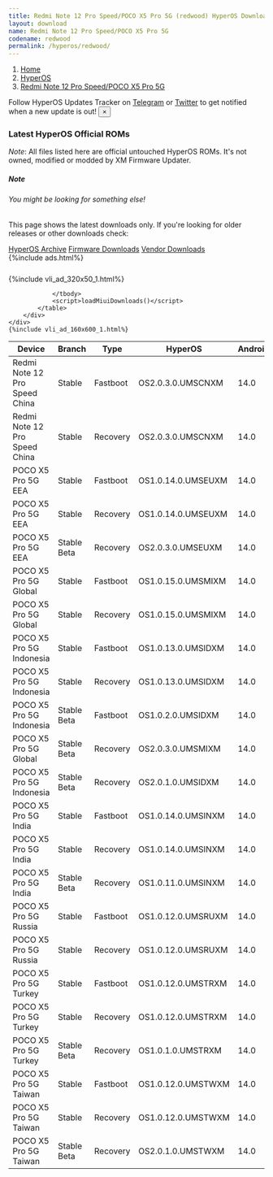 ```yaml
---
title: Redmi Note 12 Pro Speed/POCO X5 Pro 5G (redwood) HyperOS Downloads
layout: download
name: Redmi Note 12 Pro Speed/POCO X5 Pro 5G
codename: redwood
permalink: /hyperos/redwood/
---
```

<nav aria-label="breadcrumb">
    <ol class="breadcrumb">
        <li class="breadcrumb-item"><a href="/">Home</a></li>
        <li class="breadcrumb-item"><a href="/hyperos/">HyperOS</a></li>
        <li class="breadcrumb-item active" aria-current="page"><a href="/hyperos/redwood/">Redmi Note 12 Pro Speed/POCO X5 Pro 5G</a></li>
    </ol>
</nav>
<div class="alert alert-primary alert-dismissible fade show" role="alert">
    Follow HyperOS Updates Tracker on <a href="https://t.me/MIUIUpdatesTracker" class="alert-link">Telegram</a>
     or <a href="https://twitter.com/MiFwUpdater" class="alert-link">Twitter</a> to get notified when a new update is out!
    <button type="button" class="close" data-dismiss="alert" aria-label="Close">
        <span aria-hidden="true">&times;</span>
    </button>
</div>

### Latest HyperOS Official ROMs
*Note*: All files listed here are official untouched HyperOS ROMs. It's not owned, modified or modded by XM Firmware Updater.
<div class="card">
  <div class="card-body">
    <h5 class="card-title">Note</h5>
    <h6 class="card-subtitle mb-2 text-muted">You might be looking for something else!</h6>
    <p class="card-text">This page shows the latest downloads only.
     If you're looking for older releases or other downloads check:</p>
    <a href="/archive/hyperos/redwood/" class="card-link">HyperOS Archive</a>
    <a href="/firmware/redwood/" class="card-link">Firmware Downloads</a>
    <a href="/vendor/redwood/" class="card-link">Vendor Downloads</a>
  </div>
</div>
{%include ads.html%}
<div class="row justify-content-center">
    <div class="col-10">
        <div class="table-responsive-md" style="margin-top: 25px;">
            {%include vli_ad_320x50_1.html%}
            <table id="miui" class="display dt-responsive nowrap compact table table-striped table-hover table-sm">
                <thead class="thead-dark">
                    <tr>
                        <th data-ref="device">Device</th>
                        <th data-ref="branch">Branch</th>
                        <th data-ref="type">Type</th>
                        <th data-ref="miui">HyperOS</th>
                        <th data-ref="android">Android</th>
                        <th data-ref="size">Size</th>
                        <th data-ref="size">Date</th>
                        <th data-ref="link">Link</th>
                    </tr>
                </thead>
                <tbody>
                <tr><td>Redmi Note 12 Pro Speed China</td><td>Stable</td><td>Fastboot</td><td>OS2.0.3.0.UMSCNXM</td><td>14.0</td><td>6.9 GB</td><td>2025-03-13</td><td><a href="/hyperos/redwood/stable/OS2.0.3.0.UMSCNXM/">Download</a></td></tr>
<tr><td>Redmi Note 12 Pro Speed China</td><td>Stable</td><td>Recovery</td><td>OS2.0.3.0.UMSCNXM</td><td>14.0</td><td>5.9 GB</td><td>2025-03-21</td><td><a href="/hyperos/redwood/stable/OS2.0.3.0.UMSCNXM/">Download</a></td></tr>
<tr><td>POCO X5 Pro 5G EEA</td><td>Stable</td><td>Fastboot</td><td>OS1.0.14.0.UMSEUXM</td><td>14.0</td><td>6.9 GB</td><td>2025-03-03</td><td><a href="/hyperos/redwood/stable/OS1.0.14.0.UMSEUXM/">Download</a></td></tr>
<tr><td>POCO X5 Pro 5G EEA</td><td>Stable</td><td>Recovery</td><td>OS1.0.14.0.UMSEUXM</td><td>14.0</td><td>4.9 GB</td><td>2025-03-18</td><td><a href="/hyperos/redwood/stable/OS1.0.14.0.UMSEUXM/">Download</a></td></tr>
<tr><td>POCO X5 Pro 5G EEA</td><td>Stable Beta</td><td>Recovery</td><td>OS2.0.3.0.UMSEUXM</td><td>14.0</td><td>5.2 GB</td><td>2025-04-16</td><td><a href="/hyperos/redwood/stable beta/OS2.0.3.0.UMSEUXM/">Download</a></td></tr>
<tr><td>POCO X5 Pro 5G Global</td><td>Stable</td><td>Fastboot</td><td>OS1.0.15.0.UMSMIXM</td><td>14.0</td><td>7.6 GB</td><td>2025-02-27</td><td><a href="/hyperos/redwood/stable/OS1.0.15.0.UMSMIXM/">Download</a></td></tr>
<tr><td>POCO X5 Pro 5G Global</td><td>Stable</td><td>Recovery</td><td>OS1.0.15.0.UMSMIXM</td><td>14.0</td><td>5.0 GB</td><td>2025-03-14</td><td><a href="/hyperos/redwood/stable/OS1.0.15.0.UMSMIXM/">Download</a></td></tr>
<tr><td>POCO X5 Pro 5G Indonesia</td><td>Stable</td><td>Fastboot</td><td>OS1.0.13.0.UMSIDXM</td><td>14.0</td><td>7.2 GB</td><td>2025-03-03</td><td><a href="/hyperos/redwood/stable/OS1.0.13.0.UMSIDXM/">Download</a></td></tr>
<tr><td>POCO X5 Pro 5G Indonesia</td><td>Stable</td><td>Recovery</td><td>OS1.0.13.0.UMSIDXM</td><td>14.0</td><td>4.9 GB</td><td>2025-03-18</td><td><a href="/hyperos/redwood/stable/OS1.0.13.0.UMSIDXM/">Download</a></td></tr>
<tr><td>POCO X5 Pro 5G Indonesia</td><td>Stable Beta</td><td>Fastboot</td><td>OS1.0.2.0.UMSIDXM</td><td>14.0</td><td>7.0 GB</td><td>2024-02-02</td><td><a href="/hyperos/redwood/stable beta/OS1.0.2.0.UMSIDXM/">Download</a></td></tr>
<tr><td>POCO X5 Pro 5G Global</td><td>Stable Beta</td><td>Recovery</td><td>OS2.0.3.0.UMSMIXM</td><td>14.0</td><td>5.2 GB</td><td>2025-04-16</td><td><a href="/hyperos/redwood/stable beta/OS2.0.3.0.UMSMIXM/">Download</a></td></tr>
<tr><td>POCO X5 Pro 5G Indonesia</td><td>Stable Beta</td><td>Recovery</td><td>OS2.0.1.0.UMSIDXM</td><td>14.0</td><td>5.2 GB</td><td>2025-04-16</td><td><a href="/hyperos/redwood/stable beta/OS2.0.1.0.UMSIDXM/">Download</a></td></tr>
<tr><td>POCO X5 Pro 5G India</td><td>Stable</td><td>Fastboot</td><td>OS1.0.14.0.UMSINXM</td><td>14.0</td><td>6.4 GB</td><td>2025-03-03</td><td><a href="/hyperos/redwood/stable/OS1.0.14.0.UMSINXM/">Download</a></td></tr>
<tr><td>POCO X5 Pro 5G India</td><td>Stable</td><td>Recovery</td><td>OS1.0.14.0.UMSINXM</td><td>14.0</td><td>4.8 GB</td><td>2025-03-18</td><td><a href="/hyperos/redwood/stable/OS1.0.14.0.UMSINXM/">Download</a></td></tr>
<tr><td>POCO X5 Pro 5G India</td><td>Stable Beta</td><td>Recovery</td><td>OS1.0.11.0.UMSINXM</td><td>14.0</td><td>4.8 GB</td><td>2025-01-17</td><td><a href="/hyperos/redwood/stable beta/OS1.0.11.0.UMSINXM/">Download</a></td></tr>
<tr><td>POCO X5 Pro 5G Russia</td><td>Stable</td><td>Fastboot</td><td>OS1.0.12.0.UMSRUXM</td><td>14.0</td><td>7.5 GB</td><td>2025-03-03</td><td><a href="/hyperos/redwood/stable/OS1.0.12.0.UMSRUXM/">Download</a></td></tr>
<tr><td>POCO X5 Pro 5G Russia</td><td>Stable</td><td>Recovery</td><td>OS1.0.12.0.UMSRUXM</td><td>14.0</td><td>4.9 GB</td><td>2025-03-18</td><td><a href="/hyperos/redwood/stable/OS1.0.12.0.UMSRUXM/">Download</a></td></tr>
<tr><td>POCO X5 Pro 5G Turkey</td><td>Stable</td><td>Fastboot</td><td>OS1.0.12.0.UMSTRXM</td><td>14.0</td><td>6.7 GB</td><td>2025-03-03</td><td><a href="/hyperos/redwood/stable/OS1.0.12.0.UMSTRXM/">Download</a></td></tr>
<tr><td>POCO X5 Pro 5G Turkey</td><td>Stable</td><td>Recovery</td><td>OS1.0.12.0.UMSTRXM</td><td>14.0</td><td>4.9 GB</td><td>2025-03-18</td><td><a href="/hyperos/redwood/stable/OS1.0.12.0.UMSTRXM/">Download</a></td></tr>
<tr><td>POCO X5 Pro 5G Turkey</td><td>Stable Beta</td><td>Recovery</td><td>OS1.0.1.0.UMSTRXM</td><td>14.0</td><td>4.9 GB</td><td>2024-02-18</td><td><a href="/hyperos/redwood/stable beta/OS1.0.1.0.UMSTRXM/">Download</a></td></tr>
<tr><td>POCO X5 Pro 5G Taiwan</td><td>Stable</td><td>Fastboot</td><td>OS1.0.12.0.UMSTWXM</td><td>14.0</td><td>6.6 GB</td><td>2025-03-03</td><td><a href="/hyperos/redwood/stable/OS1.0.12.0.UMSTWXM/">Download</a></td></tr>
<tr><td>POCO X5 Pro 5G Taiwan</td><td>Stable</td><td>Recovery</td><td>OS1.0.12.0.UMSTWXM</td><td>14.0</td><td>4.8 GB</td><td>2025-03-18</td><td><a href="/hyperos/redwood/stable/OS1.0.12.0.UMSTWXM/">Download</a></td></tr>
<tr><td>POCO X5 Pro 5G Taiwan</td><td>Stable Beta</td><td>Recovery</td><td>OS2.0.1.0.UMSTWXM</td><td>14.0</td><td>5.0 GB</td><td>2025-04-16</td><td><a href="/hyperos/redwood/stable beta/OS2.0.1.0.UMSTWXM/">Download</a></td></tr>

                </tbody>
                <script>loadMiuiDownloads()</script>
            </table>
        </div>
    </div>
    {%include vli_ad_160x600_1.html%}
</div>
